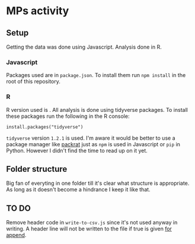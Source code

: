 # MPs activity

## Setup

Getting the data was done using Javascript. Analysis done in R.

### Javascript

Packages used are in `package.json`. To install them run `npm install` in the root of this repository.

### R

R version used is . All analysis is done using tidyverse packages. To install these packages run the following in the R console:

```
install.packages("tidyverse")
```

`tidyverse` version `1.2.1` is used. I'm aware it would be better to use a package manager like [packrat](https://rstudio.github.io/packrat/) just as `npm` is used in Javascript or `pip` in Python. However I didn't find the time to read up on it yet.

## Folder structure

Big fan of everyting in one folder till it's clear what structure is appropriate. As long as it doesn't become a hindrance I keep it like that.

## TO DO

Remove header code in `write-to-csv.js` since it's not used anyway in writing. A header line will not be written to the file if true is given [for append](https://www.npmjs.com/package/csv-writer).